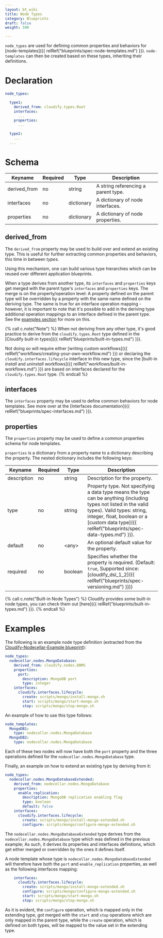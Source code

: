 ```yaml
---
layout: bt_wiki
title: Node Types
category: Blueprints
draft: false
weight: 500

---
```


`node_types` are used for defining common properties and behaviors for [node-templates]({{ relRef("blueprints/spec-node-templates.md") }}). `node-templates` can then be created based on these types, inheriting their definitions.

# Declaration

```yaml
node_types:

  type1:
    derived_from: cloudify.types.Root
    interfaces:
      ...
    properties:
      ...

  type2:
    ...
  ...
```


# Schema

Keyname     | Required | Type        | Description
----------- | -------- | ----        | -----------
derived_from| no       | string      | A string referencing a parent type.
interfaces  | no       | dictionary  | A dictionary of node interfaces.
properties  | no       | dictionary  | A dictionary of node properties.


## derived_from

The `derived_from` property may be used to build over and extend an existing type. This is useful for further extracting common properties and behaviors, this time in between *types*.

Using this mechanism, one can build various type hierarchies which can be reused over different application blueprints.


When a type derives from another type, its `interfaces` and `properties` keys get merged with the parent type's `interfaces` and `properties` keys. The merge is on the property/operation level: A property defined on the parent type will be overridden by a property with the same name defined on the deriving type. The same is true for an interface operation mapping - however, it is important to note that it's possible to add in the deriving type additional operation mappings to an interface defined in the parent type. See the [examples section](#examples) for more on this.

{% call c.note("Note") %}
When not deriving from any other type, it's good practice to derive from the `cloudify.types.Root` type defined in the [Cloudify built-in types]({{ relRef("blueprints/built-in-types.md") }}).

Not doing so will require either [writing custom workflows]({{ relRef("workflows/creating-your-own-workflow.md") }}) or declaring the `cloudify.interfaces.lifecycle` interface in this new type, since the [built-in *install* and *uninstall* workflows]({{ relRef("workflows/built-in-workflows.md") }}) are based on interfaces declared for the `cloudify.types.Root` type.
{% endcall %}


## interfaces

The `interfaces` property may be used to define common behaviors for node templates. See more over at the [Interfaces documentation]({{ relRef("blueprints/spec-interfaces.md") }}).


## properties

The `properties` property may be used to define a common properties schema for node templates.

`properties` is a dictionary from a property name to a dictionary describing the property. The nested dictionary includes the following keys:

Keyname     | Required | Type        | Description
----------- | -------- | ----        | -----------
description | no       | string      | Description for the property.
type        | no       | string      | Property type. Not specifying a data type means the type can be anything (including types not listed in the valid types). Valid types: string, integer, float, boolean or a [custom data type]({{ relRef("blueprints/spec-data-types.md") }}).
default     | no       | \<any\>     | An optional default value for the property.
required    | no       | boolean     | Specifies whether the property is required. (Default: `true`, Supported since: [cloudify_dsl_1_2]({{ relRef("blueprints/spec-versioning.md") }}))

{% call c.note("Built-in Node Types") %}
Cloudify provides some built-in node types, you can check them out [here]({{ relRef("blueprints/built-in-types.md") }}).
{% endcall %}
# Examples

The following is an example node type definition (extracted from the [Cloudify-Nodecellar-Example blueprint](https://github.com/cloudify-cosmo/cloudify-nodecellar-example)):

```yaml
node_types:
  nodecellar.nodes.MongoDatabase:
    derived_from: cloudify.nodes.DBMS
    properties:
      port:
        description: MongoDB port
        type: integer
    interfaces:
      cloudify.interfaces.lifecycle:
        create: scripts/mongo/install-mongo.sh
        start: scripts/mongo/start-mongo.sh
        stop: scripts/mongo/stop-mongo.sh
```


An example of how to use this type follows:

```yaml
node_templates:
  MongoDB1:
    type: nodecellar.nodes.MongoDatabase
  MongoDB2:
    type: nodecellar.nodes.MongoDatabase
```


Each of these two nodes will now have both the `port` property and the three operations defined for the `nodecellar.nodes.MongoDatabase` type.


Finally, an example on how to extend an existing type by deriving from it:

```yaml
node_types:
  nodecellar.nodes.MongoDatabaseExtended:
    derived_from: nodecellar.nodes.MongoDatabase
    properties:
      enable_replication:
        description: MongoDB replication enabling flag
        type: boolean
        default: false
    interfaces:
      cloudify.interfaces.lifecycle:
        create: scripts/mongo/install-mongo-extended.sh
        configure: scripts/mongo/configure-mongo-extended.sh
```

The `nodecellar.nodes.MongoDatabaseExtended` type derives from the `nodecellar.nodes.MongoDatabase` type which was defined in the previous example; As such, it derives its properties and interfaces definitions, which get either merged or overridden by the ones it defines itself.

A node template whose type is `nodecellar.nodes.MongoDatabaseExtended` will therefore have both the `port` and `enable_replication` properties, as well as the following interfaces mapping:

```yaml
    interfaces:
      cloudify.interfaces.lifecycle:
        create: scripts/mongo/install-mongo-extended.sh
        configure: scripts/mongo/configure-mongo-extended.sh
        start: scripts/mongo/start-mongo.sh
        stop: scripts/mongo/stop-mongo.sh
```

As it is evident, the `configure` operation, which is mapped only in the extending type, got merged with the `start` and `stop` operations which are only mapped in the parent type, while the `create` operation, which is defined on both types, will be mapped to the value set in the extending type.